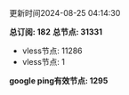 更新时间2024-08-25 04:14:30

**总订阅: 182**
**总节点: 31331**
- vless节点: 11286
- vless节点: 1

**google ping有效节点: 1295**
